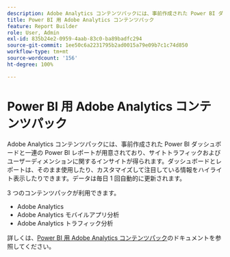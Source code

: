 ```yaml
---
description: Adobe Analytics コンテンツパックには、事前作成された Power BI ダッシュボードと一連の Power BI レポートが用意されており、サイトトラフィックおよびユーザーディメンションに関するインサイトが得られます。ダッシュボードとレポートは、そのまま使用したり、カスタマイズして注目している情報をハイライト表示したりできます。データは毎日 1 回自動的に更新されます。
title: Power BI 用 Adobe Analytics コンテンツパック
feature: Report Builder
role: User, Admin
exl-id: 835b24e2-0959-4aab-83c0-ba89badfc294
source-git-commit: 1ee50c6a2231795b2ad0015a79e09b7c1c74d850
workflow-type: tm+mt
source-wordcount: '156'
ht-degree: 100%

---
```


# Power BI 用 Adobe Analytics コンテンツパック

Adobe Analytics コンテンツパックには、事前作成された Power BI ダッシュボードと一連の Power BI レポートが用意されており、サイトトラフィックおよびユーザーディメンションに関するインサイトが得られます。ダッシュボードとレポートは、そのまま使用したり、カスタマイズして注目している情報をハイライト表示したりできます。データは毎日 1 回自動的に更新されます。

3 つのコンテンツパックが利用できます。

* Adobe Analytics
* Adobe Analytics モバイルアプリ分析
* Adobe Analytics トラフィック分析

詳しくは、[Power BI 用 Adobe Analytics コンテンツパック](https://powerbi.microsoft.com/en-us/documentation/powerbi-content-pack-adobe-analytics/)のドキュメントを参照してください。
